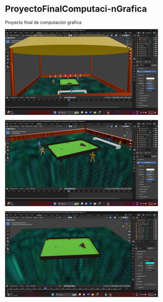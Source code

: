 # ProyectoFinalComputaci-nGrafica
Proyecto final de computación grafica

![](https://github.com/LeandroJoseGomez/ProyectoFinalComputaci-nGrafica/blob/main/img_proyect01.jpg)

![](https://github.com/LeandroJoseGomez/ProyectoFinalComputaci-nGrafica/blob/main/img_proyect02.jpg)

![](https://github.com/LeandroJoseGomez/ProyectoFinalComputaci-nGrafica/blob/main/img_proyect03.jpg)
